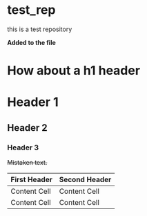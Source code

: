 test_rep
========

this is a test repository

<b>Added to the file </b>
<h1>How about a h1 header </h1>

# Header 1
## Header 2
### Header 3

~~Mistaken text.~~

| First Header  | Second Header |
| ------------- | ------------- |
| Content Cell  | Content Cell  |
| Content Cell  | Content Cell  |
